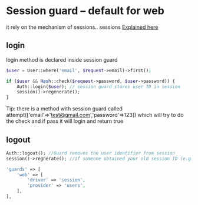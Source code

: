 # Session guard – default for web

it rely on the mechanism of sessions.. sessions [Explained here](../../session.md)


## login

login method is declared inside session guard

```php
$user = User::where('email', $request->email)->first();

if ($user && Hash::check($request->password, $user->password)) {
    Auth::login($user); // session guard stores user ID in session
    session()->regenerate();
}
```

Tip: there is a method with session guard called attempt(['email'=>'test@gmail.com','password'=>123]) which will try to do the check and if pass it will login and return true


## logout

```php
Auth::logout(); //Guard removes the user identifier from session
session()->regnerate(); //If someone obtained your old session ID (e.g., via XSS or network sniffing), they can reuse it to re-authenticate as you after you log out. its prefered to regenerate the session id after amending user prvilieague 
```

```php
'guards' => [
    'web' => [
        'driver' => 'session',
        'provider' => 'users',
    ],
],
```